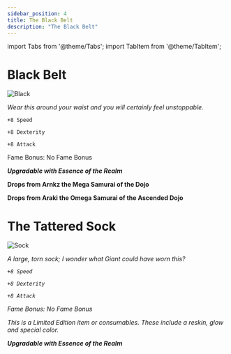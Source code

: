 ```yaml
---
sidebar_position: 4
title: The Black Belt
description: "The Black Belt"
---
```


import Tabs from '@theme/Tabs';
import TabItem from '@theme/TabItem';


<Tabs>
  <TabItem value="Black Belt" label="Black Belt" default>

# Black Belt

![Black](https://vwiki.valorserver.com/api/item/picture/black%20belt)

<i>Wear this around your waist and you will certainly feel unstoppable.</i>

    +8 Speed
    
    +8 Dexterity
    
    +8 Attack
    
Fame Bonus: No Fame Bonus

***Upgradable with Essence of the Realm***

**Drops from Arnkz the Mega Samurai of the Dojo**

**Drops from Araki the Omega Samurai of the Ascended Dojo**

  </TabItem>
  <TabItem value="The Tattered Sock" label="The Tatterd Sock">

# The Tattered Sock

![Sock](https://vwiki.valorserver.com/api/item/picture/the%20tattered%20sock)

<i>A large, torn sock; I wonder what Giant could have worn this?<i/>

    +8 Speed

    +8 Dexterity

    +8 Attack

Fame Bonus: No Fame Bonus

*This is a Limited Edition item or consumables. These include a reskin, glow and special color.*

***Upgradable with Essence of the Realm***

  </TabItem>
</Tabs>
